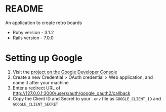 # README

An application to create retro boards

* Ruby version - 3.1.2
* Rails version - 7.0.0


# Setting up Google

1. Visit the [project on the Google Developer Console](https://console.cloud.google.com/apis/credentials)
2. Create a new Credential > OAuth credential > Web application, and name it after your machine
3. Enter a redirect URL of http://127.0.0.1:3000/users/auth/google_oauth2/callback
4. Copy the Client ID and Secret to your `.env` file as `GOOGLE_CLIENT_ID` and `GOOGLE_CLIENT_SECRET`
